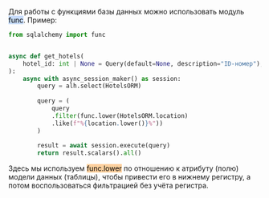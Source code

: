Для работы с функциями базы данных можно использовать модуль <mark style="background: #ADCCFFA6;">func</mark>.
Пример:
```python
from sqlalchemy import func


async def get_hotels(
	hotel_id: int | None = Query(default=None, description="ID-номер"),  
):  
	async with async_session_maker() as session:  
	    query = alh.select(HotelsORM)  
	    
	    query = (
		    query
		    .filter(func.lower(HotelsORM.location)
		    .like(f"%{location.lower()}%"))
	    )
	    
	    result = await session.execute(query)  
	    return result.scalars().all()

```
Здесь мы используем <mark style="background: #FFB86CA6;">func.lower</mark> по отношению к атрибуту (полю) модели данных (таблицы), чтобы привести его в нижнему регистру, а потом воспользоваться фильтрацией без учёта регистра.

